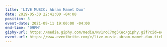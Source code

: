 ```yaml
---
title: 'LIVE MUSIC: Abram Mamet Duo'
date: 2019-05-30 22:41:00 -04:00
position: 3
event-date: 2021-09-11 19:00:00 -04:00
end-time: '09PM'
giphy-url: https://media.giphy.com/media/Nv1roC7mg5Kec/giphy.gif?cid=ecf05e47k3qy29ujl2rp1s7yymkotrkxg5tbgt8ax8ehnwhk&rid=giphy.gif&ct=g
event-url: https://www.eventbrite.com/e/live-music-abram-mamet-duo-tickets-168133213969
---
```



